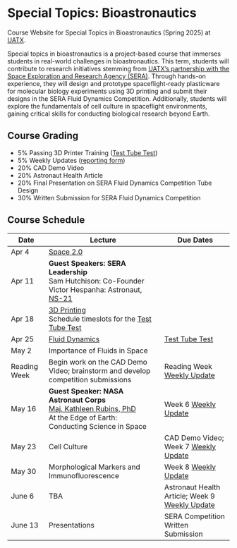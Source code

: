 # Special Topics: Bioastronautics
Course Website for Special Topics in Bioastronautics (Spring 2025) at [UATX](https://www.uaustin.org/).

Special topics in bioastronautics is a project-based course that immerses students in real-world challenges in bioastronautics. This term, students will contribute to research initiatives stemming from [UATX’s partnership with the Space Exploration and Research Agency (SERA)](https://www.sera.space/pressrelease/articles/cornell). Through hands-on experience, they will design and prototype spaceflight-ready plasticware for molecular biology experiments using 3D printing and submit their designs in the SERA Fluid Dynamics Competition. Additionally, students will explore the fundamentals of cell culture in spaceflight environments, gaining critical skills for conducting biological research beyond Earth.

## Course Grading
- 5% Passing 3D Printer Training ([Test Tube Test](https://github.com/eliah-o/bioastronautics-q1/blob/main/Assignments/Assignment%20-%20Test%20Tube%20Test.pdf))
- 5% Weekly Updates ([reporting form](https://forms.gle/pVeX6SoP62KB47EAA))
- 20% CAD Demo Video
- 20% Astronaut Health Article
- 20% Final Presentation on SERA Fluid Dynamics Competition Tube Design
- 30% Written Submission for SERA Fluid Dynamics Competition

## Course Schedule

| Date | Lecture  |  Due Dates |
|---|---|---|
| Apr 4  | [Space 2.0](https://github.com/eliah-o/bioastronautics-q1/blob/main/Lectures/Lecture%201%20-%20Space%202.0.pdf) |  
| Apr 11 | **Guest Speakers: SERA Leadership**<br>Sam Hutchison: Co-Founder<br>Victor Hespanha: Astronaut, [NS-21](https://en.wikipedia.org/wiki/Blue_Origin_NS-21) |  
| Apr 18 | [3D Printing](https://github.com/eliah-o/bioastronautics-q1/blob/main/Lectures/Lecture%202%20-%203D%20Printing.pdf) <br>Schedule timeslots for the [Test Tube Test](https://github.com/eliah-o/bioastronautics-q1/blob/main/Assignments/Assignment%20-%20Test%20Tube%20Test.pdf)|  
| Apr 25 | [Fluid Dynamics](https://github.com/eliah-o/bioastronautics-q1/blob/main/Lectures/Lecture%203%20-%20Fluid%20Dynamics.pdf) | [Test Tube Test](https://github.com/eliah-o/bioastronautics-q1/blob/main/Assignments/Assignment%20-%20Test%20Tube%20Test.pdf) |
| May 2 | Importance of Fluids in Space | 
| Reading Week | Begin work on the CAD Demo Video; brainstorm and develop competition submissions | Reading Week [Weekly Update](https://forms.gle/pVeX6SoP62KB47EAA) |
| May 16 | **Guest Speaker: NASA Astronaut Corps**<br>[Maj. Kathleen Rubins, PhD](https://en.wikipedia.org/wiki/Kathleen_Rubins)<br> At the Edge of Earth: Conducting Science in Space| Week 6 [Weekly Update](https://forms.gle/pVeX6SoP62KB47EAA) |
| May 23 | Cell Culture | CAD Demo Video; Week 7 [Weekly Update](https://forms.gle/pVeX6SoP62KB47EAA) | 
| May 30 | Morphological Markers and Immunofluorescence | Week 8 [Weekly Update](https://forms.gle/pVeX6SoP62KB47EAA) |
| June 6 | TBA | Astronaut Health Article; Week 9 [Weekly Update](https://forms.gle/pVeX6SoP62KB47EAA) |
| June 13 | Presentations | SERA Competition Written Submission |
